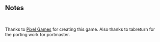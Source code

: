 ## Notes
<br/>

Thanks to [Pixel Games](https://zapposh.itch.io/donut-dodo-retropie-edition) for creating this game.  Also thanks to tabreturn for the porting work for portmaster.
<br/>

